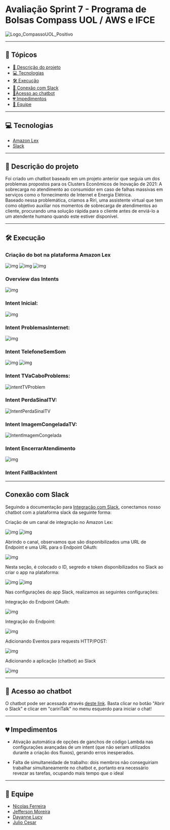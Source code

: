 # Avaliação Sprint 7 - Programa de Bolsas Compass UOL / AWS e IFCE

![Logo_CompassoUOL_Positivo](https://user-images.githubusercontent.com/94761781/212589731-3d9e9380-e9ea-4ea2-9f52-fc6595f8d3f0.png)


***

## 📌 Tópicos
- [📝 Descrição do projeto](#📝-descrição-do-projeto)
- [💻 Tecnologias](#💻-tecnologias)
- [🛠 Execução](#🛠-execução)
- [🤝 Conexão com Slack](#conexão-com-slack)
- [🤖Acesso ao chatbot](#🤖-acesso-ao-chatbot)
- [💔 Impedimentos](#💔-impedimentos)
- [👥 Equipe](#👥-equipe)
***

## 💻 Tecnologias

- [Amazon Lex](https://aws.amazon.com/pt/lex/)
- [Slack](https://slack.com/intl/pt-br)


***
## 📝 Descrição do projeto

Foi criado um chatbot baseado em um projeto anterior que seguia um dos problemas propostos para os Clusters Econômicos de Inovação de 2021: A sobrecarga no atendimento ao consumidor em caso de falhas massivas em serviços como o fornecimento de Internet e Energia Elétrica.
<br>
Baseado nessa problemática, criamos a Riri, uma assistente virtual que tem como objetivo auxiliar nos momentos de sobrecarga de atendimentos ao cliente, procurando uma solução rápida para o cliente antes de enviá-lo a um atendente humano quando este estiver disponível.
***

## 🛠 Execução
### Criação do bot na plataforma Amazon Lex
![img](https://imgur.com/2fUn6Kx.png)
![img](https://imgur.com/x6wOu7G.png)
![img](https://imgur.com/F4lbCQM.png)

### Overview das Intents
![img](https://imgur.com/DqCojs0.png)

### Intent Inicial:
![img](https://imgur.com/fRfHocP.png)

### Intent ProblemasInternet:
![img](https://i.imgur.com/6iOJDHn.png)

### Intent TelefoneSemSom
![img](https://i.imgur.com/jghyMYY.png)
![img](https://i.imgur.com/SKQqDFe.png)

### Intent TVaCaboProblems:
![intentTVProblem](https://user-images.githubusercontent.com/119500249/221605831-0a5f9f6b-348c-4b57-94b6-817f214a844a.png)

### Intent PerdaSinalTV:
![IntentPerdaSinalTV](https://user-images.githubusercontent.com/119500249/221606662-54054bc2-7856-4fd8-b1a8-1b3823c45af6.png)

### Intent ImagemCongeladaTV:
![IntentImagemCongelada](https://user-images.githubusercontent.com/119500249/221610031-d10a2ca3-825f-4f66-a7b2-f21df0a66d89.png)

### Intent EncerrarAtendimento
![img](https://i.imgur.com/KqYfZqj.png)

### Intent FallBackIntent
<!-- ![img]() -->
***
## Conexão com Slack

Seguindo a documentação para [Integração com Slack](https://docs.aws.amazon.com/pt_br/lex/latest/dg/slack-bot-association.html), conectamos nosso chatbot com a plataforma slack da seguinte forma:

Criação de um canal de integração no Amazon Lex:

![img](https://imgur.com/Dls4BdM.png)
![img](https://imgur.com/yQpsZsx.png)

Abrindo o canal, observamos que são disponibilizados uma URL de Endpoint e uma URL para o Endpoint OAuth:

![img](https://imgur.com/FVnz4Go.png)

Nesta seção, é colocado o ID, segredo e token disponibilizados no Slack ao criar o app na plataforma:

![img](https://imgur.com/Q3zNYU1.png)
![img](https://imgur.com/CpUbEKM.png)

Nas configurações do app Slack, realizamos as seguintes configurações:

Integração do Endpoint OAuth:

![img](https://imgur.com/f99wFex.png)

Integração do Endpoint:

![img](https://imgur.com/HCGgYN5.png)

Adicionando Eventos para requests HTTP/POST:

![img](https://imgur.com/LyNZRqz.png)

Adicionando a aplicação (chatbot) ao Slack

![img](https://imgur.com/z1dneqD.png)

***
## 🤖 Acesso ao chatbot
 O chatbot pode ser acessado através [deste link](https://cariritalk.slack.com/apps/A04S190DXCG-cariritalk2?tab=more_info). Basta clicar no botão "Abrir o Slack" e clicar em "caririTalk" no menu esquerdo para iniciar o chat!
***

## 💔 Impedimentos
- Ativação automática de opções de ganchos de código Lambda nas configurações avançadas de um intent (que não seriam utilizados  durante a criação dos fluxos), gerando erros inesperados.

- Falta de simultaneidade de trabalho: dois membros não conseguiriam trabalhar simultaneamente no chatbot e, portanto era necessário revezar as tarefas, ocupando mais tempo que o ideal

***

## 👥 Equipe

- [Nicolas Ferreira](https://github.com/Niccofs)
- [Jefferson Moreira](https://github.com/Jeef-Moreira)
- [Dayanne Lucy](https://github.com/dayannebugarim)
- [Julio Cesar](https://github.com/JC-Rodrigues)
